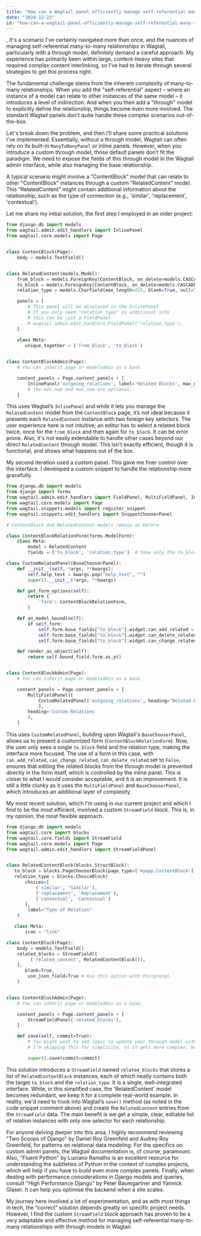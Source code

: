 ```yaml
---
title: "How can a Wagtail panel efficiently manage self-referential many-to-many relationships with a through model?"
date: "2024-12-23"
id: "how-can-a-wagtail-panel-efficiently-manage-self-referential-many-to-many-relationships-with-a-through-model"
---
```


,  It's a scenario I've certainly navigated more than once, and the nuances of managing self-referential many-to-many relationships in Wagtail, particularly with a through model, definitely demand a careful approach. My experience has primarily been within large, content-heavy sites that required complex content interlinking, so I've had to iterate through several strategies to get this process right.

The fundamental challenge stems from the inherent complexity of many-to-many relationships. When you add the "self-referential" aspect – where an instance of a model can relate to other instances of the same model – it introduces a level of indirection. And when you then add a "through" model to explicitly define the relationship, things become even more involved. The standard Wagtail panels don't quite handle these complex scenarios out-of-the-box.

Let's break down the problem, and then I’ll share some practical solutions I've implemented. Essentially, without a through model, Wagtail can often rely on its built-in `ManyToManyPanel` or inline panels. However, when you introduce a custom through model, those default panels don’t fit the paradigm. We need to expose the fields of this through model in the Wagtail admin interface, while also managing the base relationship.

A typical scenario might involve a “ContentBlock” model that can relate to other "ContentBlock" instances through a custom “RelatedContent” model. This “RelatedContent” might contain additional information about the relationship, such as the type of connection (e.g., 'similar', 'replacement', 'contextual').

Let me share my initial solution, the first step I employed in an older project:

```python
from django.db import models
from wagtail.admin.edit_handlers import InlinePanel
from wagtail.core.models import Page


class ContentBlock(Page):
    body = models.TextField()


class RelatedContent(models.Model):
    from_block = models.ForeignKey(ContentBlock, on_delete=models.CASCADE, related_name='outgoing_relations')
    to_block = models.ForeignKey(ContentBlock, on_delete=models.CASCADE, related_name='incoming_relations')
    relation_type = models.CharField(max_length=255, blank=True, null=True)

    panels = [
        # This panel will be displayed in the InlinePanel
        # If you only need "relation_type" as additional info
        # this can be just a FieldPanel
        # wagtail.admin.edit_handlers.FieldPanel('relation_type'),
    ]
    
    class Meta:
       unique_together = ('from_block', 'to_block')


class ContentBlockAdmin(Page):
    # You can inherit page or modeladmin as a base.

    content_panels = Page.content_panels + [
        InlinePanel('outgoing_relations', label='Related Blocks', max_num=10, min_num=0),
        # the min_num and max_num are optional.
    ]
```

This uses Wagtail’s `InlinePanel` and while it lets you manage the `RelatedContent` model from the `ContentBlock` page, it’s not ideal because it presents each `RelatedContent` instance with two foreign key selectors. The user experience here is not intuitive; an editor has to select a related block twice, once for the `from_block` and then again for `to_block`. It can be error prone. Also, it's not easily extendable to handle other cases beyond our direct `RelatedContent` through model. This isn't exactly efficient, though it is functional, and shows what happens out of the box.

My second iteration used a custom panel. This gave me finer control over the interface. I developed a custom snippet to handle the relationship more gracefully.

```python
from django.db import models
from django import forms
from wagtail.admin.edit_handlers import FieldPanel, MultiFieldPanel, InlinePanel, BaseChooserPanel
from wagtail.core.models import Page
from wagtail.snippets.models import register_snippet
from wagtail.snippets.edit_handlers import SnippetChooserPanel

# ContentBlock and RelatedContent models remain as before

class ContentBlockRelationForm(forms.ModelForm):
    class Meta:
        model = RelatedContent
        fields = ['to_block', 'relation_type']  # Show only the to_block and relation type

class CustomRelatedPanel(BaseChooserPanel):
    def __init__(self, *args, **kwargs):
        self.help_text = kwargs.pop("help_text", "")
        super().__init__(*args, **kwargs)

    def get_form_options(self):
        return {
            'form': ContentBlockRelationForm,
        }

    def on_model_bound(self):
        if self.form:
            self.form.base_fields["to_block"].widget.can_add_related = False
            self.form.base_fields["to_block"].widget.can_delete_related = False
            self.form.base_fields["to_block"].widget.can_change_related = False

    def render_as_object(self):
        return self.bound_field.form.as_p()


class ContentBlockAdmin(Page):
    # You can inherit page or modeladmin as a base.

    content_panels = Page.content_panels + [
        MultiFieldPanel([
            CustomRelatedPanel('outgoing_relations', heading='Related Blocks', help_text="Select related content blocks"),
            ],
        heading='Custom Relations'
        ),
    ]
```

This uses `CustomRelatedPanel`, building upon Wagtail's `BaseChooserPanel`, allows us to present a customized form (`ContentBlockRelationForm`). Now, the user only sees a single `to_block` field and the relation type, making the interface more focused. The use of a form in this case, with `can_add_related`, `can_change_related`, `can_delete_related` set to `False`, ensures that editing the related blocks from the through model is prevented directly in the form itself, which is controlled by the inline panel. This is closer to what I would consider acceptable, and it is an improvement. It is still a little clunky as it uses the `MultiFieldPanel` and `BaseChooserPanel`, which introduces an additional layer of complexity.

My most recent solution, which I'm using in our current project and which I find to be the most efficient, involved a custom `StreamField` block. This is, in my opinion, the most flexible approach.

```python
from django.db import models
from wagtail.core import blocks
from wagtail.core.fields import StreamField
from wagtail.core.models import Page
from wagtail.admin.edit_handlers import StreamFieldPanel


class RelatedContentBlock(blocks.StructBlock):
   to_block = blocks.PageChooserBlock(page_type=['myapp.ContentBlock'], label='Related Content Block')
   relation_type = blocks.ChoiceBlock(
       choices=[
           ('similar', 'Similar'),
           ('replacement', 'Replacement'),
           ('contextual', 'Contextual')
       ],
        label="Type of Relation"
    )

   class Meta:
       icon = "link"

class ContentBlock(Page):
    body = models.TextField()
    related_blocks = StreamField([
         ('related_content', RelatedContentBlock()),
    ],
       blank=True,
        use_json_field=True # Use this option with Postgresql.
    )


class ContentBlockAdmin(Page):
    # You can inherit page or modeladmin as a base.

    content_panels = Page.content_panels + [
        StreamFieldPanel('related_blocks'),
    ]

    def save(self, commit=True):
        # You might want to add logic to update your through model with this data.
        # I'm skipping this for simplicity, as it gets more complex, but it must be done!

        super().save(commit=commit)
```

This solution introduces a `StreamField` named `related_blocks` that stores a list of `RelatedContentBlock` instances, each of which neatly contains both the target `to_block` and the `relation_type`. It is a single, well-integrated interface. While, in this simplified case, the 'RelatedContent' model becomes redundant, we keep it for a complete real-world example. In reality, we'd need to hook into Wagtail’s `save()` method (as noted in the code snippet comment above) and create the `RelatedContent` entries from the `StreamField` data. The main benefit is we get a simple, clear, editable list of relation instances with only one selector for each relationship.

For anyone delving deeper into this area, I highly recommend reviewing "Two Scoops of Django" by Daniel Roy Greenfeld and Audrey Roy Greenfeld, for patterns on relational data modeling. For the specifics on custom admin panels, the Wagtail documentation is, of course, paramount. Also, "Fluent Python" by Luciano Ramalho is an excellent resource for understanding the subtleties of Python in the context of complex projects, which will help if you have to build even more complex panels. Finally, when dealing with performance considerations in Django models and queries, consult "High Performance Django" by Peter Baumgartner and Yannick Glaser. It can help you optimise the backend when a site scales.

My journey here involved a lot of experimentation, and as with most things in tech, the “correct” solution depends greatly on specific project needs. However, I find the custom `StreamField` block approach has proven to be a very adaptable and effective method for managing self-referential many-to-many relationships with through models in Wagtail.
